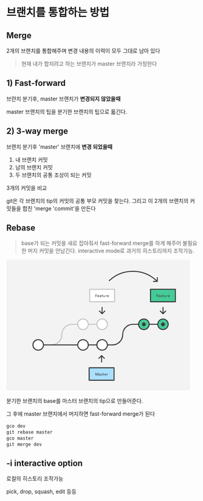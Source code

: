 브랜치를 통합하는 방법
===

Merge
---
2개의 브랜치를 통합해주며 변경 내용의 이력이 모두 그대로 남아 있다

> 현재 내가 합치려고 하는 브랜치가 master 브랜치라 가정한다

 ## 1) Fast-forward

브랸치 분기후, master 브랜치가 **변경되지 않았을때** 

master 브랜치의 팁을 분기한 브랜치의 팁으로 옯긴다.

 ## 2) 3-way merge

브랜치 분기후 'master' 브랜치에 **변경 되었을때**

1. 내 브랜치 커밋
2. 남의 브랜치 커밋
3. 두 브랜치의 공통 조상이 되는 커밋

3개의 커밋을 비교

git은 각 브랜치의 tip의 커밋의 공통 부모 커밋을 찾는다. 그리고 이 2개의 브랜치의 커밋들을 합친 'merge 'commit'을 만든다

Rebase
---

> base가 되는 커밋을 새로 잡아줘서 fast-forward merge를 하게 해주어 불필요한 머지 커밋을 안남긴다. interactive mode로 과거의 히스토리까지 조작가능.


![unowned](/git/img/rebase.png)  

분기한 브랜치의 base를 마스터 브랜치의 tip으로 만들어준다.

그 후에 master 브랜치에서 머지하면 fast-forward merge가 된다

~~~
gco dev
git rebase master
gco master
git merge dev
~~~


-i interactive option
---

로컬의 히스토리 조작가능

pick, drop, squash, edit 등등